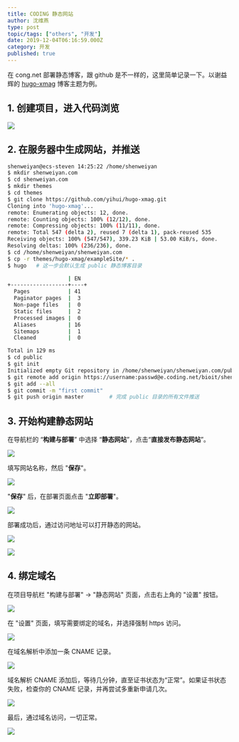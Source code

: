 ```yaml
---
title: CODING 静态网站
author: 沈维燕
type: post
topic/tags: ["others", "开发"]
date: 2019-12-04T06:16:59.000Z
category: 开发
published: true
---
```


在 cong.net 部署静态博客，跟 github 是不一样的，这里简单记录一下。以谢益辉的 [hugo-xmag](https://github.com/yihui/hugo-xmag) 博客主题为例。


## 1. 创建项目，进入代码浏览
![](https://note.bioitee.com/yuque/0/2019/png/126032/1575440647377-1c547ee2-4757-4339-9781-cb15263cdea6.png#align=left&display=inline&height=680&name=image.png&originHeight=680&originWidth=644&size=96913&status=done&style=none&width=644)



## 2. 在服务器中生成网站，并推送

```bash
shenweiyan@ecs-steven 14:25:22 /home/shenweiyan
$ mkdir shenweiyan.com
$ cd shenweiyan.com
$ mkdir themes
$ cd themes
$ git clone https://github.com/yihui/hugo-xmag.git
Cloning into 'hugo-xmag'...
remote: Enumerating objects: 12, done.
remote: Counting objects: 100% (12/12), done.
remote: Compressing objects: 100% (11/11), done.
remote: Total 547 (delta 2), reused 7 (delta 1), pack-reused 535
Receiving objects: 100% (547/547), 339.23 KiB | 53.00 KiB/s, done.
Resolving deltas: 100% (236/236), done.
$ cd /home/shenweiyan/shenweiyan.com
$ cp -r themes/hugo-xmag/exampleSite/* .
$ hugo   # 这一步会默认生成 public 静态博客目录

                   | EN
+------------------+----+
  Pages            | 41
  Paginator pages  |  3
  Non-page files   |  0
  Static files     |  2
  Processed images |  0
  Aliases          | 16
  Sitemaps         |  1
  Cleaned          |  0

Total in 129 ms
$ cd public
$ git init
Initialized empty Git repository in /home/shenweiyan/shenweiyan.com/public/.git/
$ git remote add origin https://username:passwd@e.coding.net/bioit/shenweiyan.com.git
$ git add --all
$ git commit -m "first commit"
$ git push origin master        # 完成 public 目录的所有文件推送
```


## 3. 开始构建静态网站

在导航栏的 “**构建与部署**” 中选择 “**静态网站**”，点击“**直接发布静态网站**”。

![](https://note.bioitee.com/yuque/0/2019/png/126032/1575441226502-a901a77e-cbd1-4411-995e-4ee7797fdb5a.png#align=left&display=inline&height=680&name=image.png&originHeight=680&originWidth=1020&size=131262&status=done&style=none&width=1020)

填写网站名称，然后 "**保存**"。

![](https://note.bioitee.com/yuque/0/2019/png/126032/1575441406356-59268eb4-5a9e-4730-8d3c-f47ef4e3139c.png#align=left&display=inline&height=680&name=image.png&originHeight=680&originWidth=1020&size=103511&status=done&style=none&width=1020)

"**保存**" 后，在部署页面点击 "**立即部署**"。

![](https://note.bioitee.com/yuque/0/2019/png/126032/1575441668729-d77691e2-1b21-4f14-8754-6f1f5f09378d.png#align=left&display=inline&height=680&name=image.png&originHeight=680&originWidth=1020&size=113449&status=done&style=none&width=1020)

部署成功后，通过访问地址可以打开静态的网站。

![](https://note.bioitee.com/yuque/0/2019/png/126032/1575441748045-41ec5429-1705-40eb-ad10-d5f3a49e4488.png#align=left&display=inline&height=680&name=image.png&originHeight=680&originWidth=1020&size=102889&status=done&style=none&width=1020)

![](https://note.bioitee.com/yuque/0/2019/png/126032/1575441846673-27751544-6bdc-4baf-a7d3-bcd7ff057312.png#align=left&display=inline&height=693&name=image.png&originHeight=693&originWidth=1020&size=204624&status=done&style=none&width=1020)



## 4. 绑定域名

在项目导航栏 "构建与部署" → "静态网站" 页面，点击右上角的 "设置" 按钮。

![](https://note.bioitee.com/yuque/0/2019/png/126032/1575441961453-8aea90a3-ea88-4e85-b2dc-4bbfca51f184.png#align=left&display=inline&height=693&name=image.png&originHeight=693&originWidth=1020&size=97335&status=done&style=none&width=1020)

在 "设置" 页面，填写需要绑定的域名，并选择强制 https 访问。

![](https://note.bioitee.com/yuque/0/2019/png/126032/1575442149333-7b6fed1e-c879-401c-8875-d40572a52f26.png#align=left&display=inline&height=693&name=image.png&originHeight=693&originWidth=1020&size=122835&status=done&style=none&width=1020)

在域名解析中添加一条 CNAME 记录。

![](https://note.bioitee.com/yuque/0/2019/png/126032/1575442326430-129f4240-1b0e-473b-b903-77f669736075.png#align=left&display=inline&height=467&name=image.png&originHeight=467&originWidth=657&size=24903&status=done&style=none&width=657)

域名解析 CNAME 添加后，等待几分钟，直至证书状态为“正常”。如果证书状态失败，检查你的 CNAME 记录，并再尝试多重新申请几次。

![](https://note.bioitee.com/yuque/0/2019/png/126032/1575442466874-5e6ef929-2cc2-430c-b65c-5065208fed36.png#align=left&display=inline&height=693&name=image.png&originHeight=693&originWidth=1020&size=131532&status=done&style=none&width=1020)

最后，通过域名访问，一切正常。

![](https://note.bioitee.com/yuque/0/2019/png/126032/1575442724369-205d0da3-1284-4c36-8981-95eee6f24791.png#align=left&display=inline&height=693&name=image.png&originHeight=693&originWidth=1020&size=216060&status=done&style=none&width=1020)

